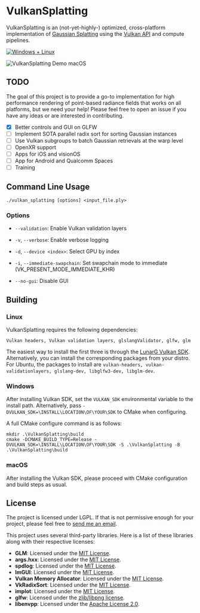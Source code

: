 # VulkanSplatting
VulkanSplatting is an (not-yet-highly-) optimized, cross-platform implementation of [Gaussian Splatting](https://repo-sam.inria.fr/fungraph/3d-gaussian-splatting/) using the [Vulkan API](https://www.khronos.org/vulkan/) and compute pipelines.

[![Windows + Linux](https://github.com/shg8/VulkanSplatting/actions/workflows/cmake-multi-platform.yml/badge.svg?branch=main)](https://github.com/shg8/VulkanSplatting/actions/workflows/cmake-multi-platform.yml)

![VulkanSplatting Demo macOS](https://github.com/shg8/VulkanSplatting/assets/38004233/66542056-ce30-4998-a612-dd4f6792599e)

## TODO
The goal of this project is to provide a go-to implementation for high performance rendering of point-based radiance fields that works on all platforms, but we need your help! Please feel free to open an issue if you have any ideas or are interested in contributing.

- [x] Better controls and GUI on GLFW
- [ ] Implement SOTA parallel radix sort for sorting Gaussian instances
- [ ] Use Vulkan subgroups to batch Gaussian retrievals at the warp level
- [ ] OpenXR support
- [ ] Apps for iOS and visionOS
- [ ] App for Android and Qualcomm Spaces
- [ ] Training

## Command Line Usage
```
./vulkan_splatting [options] <input_file.ply>
```

### Options

- `--validation`: Enable Vulkan validation layers

- `-v`, `--verbose`: Enable verbose logging

- `-d`, `--device <index>`: Select GPU by index

- `-i`, `--immediate-swapchain`: Set swapchain mode to immediate (VK_PRESENT_MODE_IMMEDIATE_KHR)

- `--no-gui`: Disable GUI
  
## Building
### Linux
VulkanSplatting requires the following dependencies:

`Vulkan headers, Vulkan validation layers, glslangValidator, glfw, glm`

The easiest way to install the first three is through the [LunarG Vulkan SDK](https://www.lunarg.com/vulkan-sdk/). Alternatively, you can install the corresponding packages from your distro. For Ubuntu, the packages to install are `vulkan-headers, vulkan-validationlayers, glslang-dev, libglfw3-dev, libglm-dev`.

### Windows
After installing Vulkan SDK, set the `VULKAN_SDK` environmental variable to the install path. Alternatively, pass `-DVULKAN_SDK=\INSTALL\LOCATION\OF\YOUR\SDK` to CMake when configuring.

A full CMake configure command is as follows:
```
mkdir .\VulkanSplatting\build
cmake -DCMAKE_BUILD_TYPE=Release -DVULKAN_SDK=\INSTALL\LOCATION\OF\YOUR\SDK -S .\VulkanSplatting -B .\VulkanSplatting\build
```

### macOS
After installing the Vulkan SDK, please proceed with CMake configuration and build steps as usual.

## License
The project is licensed under LGPL. If that is not permissive enough for your project, please feel free to [send me an email](mailto:me@stevengao.net).

This project uses several third-party libraries. Here is a list of these libraries along with their respective licenses:

- **GLM**: Licensed under the [MIT License](https://opensource.org/licenses/MIT).
- **args.hxx**: Licensed under the [MIT License](https://opensource.org/licenses/MIT).
- **spdlog**: Licensed under the [MIT License](https://opensource.org/licenses/MIT).
- **ImGUI**: Licensed under the [MIT License](https://opensource.org/licenses/MIT).
- **Vulkan Memory Allocator**: Licensed under the [MIT License](https://opensource.org/licenses/MIT).
- **VkRadixSort**: Licensed under the [MIT License](https://opensource.org/licenses/MIT).
- **implot**: Licensed under the [MIT License](https://opensource.org/licenses/MIT).
- **glfw**: Licensed under the [zlib/libpng license](https://www.glfw.org/license.html).
- **libenvpp**: Licensed under the [Apache License 2.0](https://www.apache.org/licenses/LICENSE-2.0).

